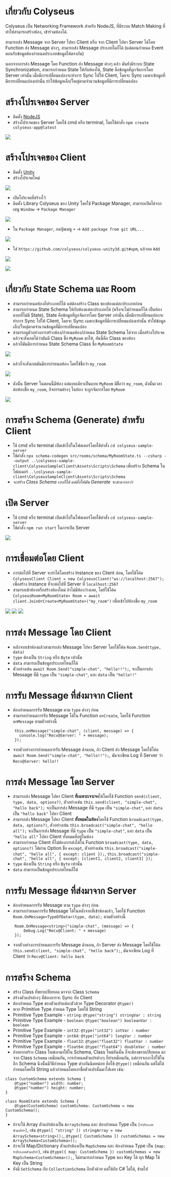 # เกี่ยวกับ Colyseus
Colyseus เป็น Networking Framework สำหรับ NodeJS, ที่มีระบบ Match Making ที่ทำให้สามารถสร้างห้อง, เข้าร่วมห้องได้. 

สามารถส่ง Message จาก Server ไปหา Client หรือ จาก Client ไปหา Server ได้โดย Function ส่ง Message ต่างๆ, สามารถส่ง Message ประเภทใดก็ได้ (แต่ตอนกำหนด Event ตอนรับข้อมูลต้องกำหนดประเภทข้อมูลให้ตรงกัน)

นอกจากการส่ง Message โดย Function ส่ง Message ต่างๆ แล้ว มันยังมีระบบ State Synchronization, สามารถกำหนด State ให้กับห้องได้, State คือข้อมูลที่ถูกจัดการโดย Server เท่านั้น เมื่อมีการเปลี่ยนแปลงจะทำการ Sync ไปให้ Client, โดยจะ Sync เฉพาะข้อมูลที่มีการเปลี่ยนแปลงเท่านั้น ทำให้ข้อมูลเล็ก/ใหญ่ตามจำนวนข้อมูลที่มีการเปลี่ยนแปลง

# สร้างโปรเจคของ Server
- ติดตั้ง [NodeJS](https://nodejs.org/)
- สร้างโปรเจคของ Server โดยใช้ cmd หรือ terminal, โดยใช้คำสั่ง `npm create colyseus-app@latest`

![](screenshots/1.png)

# สร้างโปรเจคของ Client
- ติดตั้ง [Unity](https://unity.com/)
- สร้างโปรเจคใหม่

![](screenshots/2.png)

- เปิดโปรเจคที่สร้างไว้
- ติดตั้ง Library Colyseus ของ Unity โดยใช้ Package Manager, สามารถเปิดได้จากเมนู `Window` -> `Package Manager`

![](screenshots/3.png)

- ใน `Package Manager`, กดปุ่มเมนู `+` -> `Add package from git URL...`

![](screenshots/4.png)

- ใส่ `https://github.com/colyseus/colyseus-unity3d.git#upm`, แล้วกด `Add`

![](screenshots/5.png)

![](screenshots/6.png)

# เกี่ยวกับ State Schema และ Room
- สามารถกำหนดห้องกี่ประเภทก็ได้ แต่ต้องสร้าง Class ของห้องแต่ละประเภทก่อน
- สามารถกำหนด State Schema ให้กับห้องแต่ละประเภทได้ (หรือจะไม่กำหนดก็ได้ เป็นห้องแบบที่ไม่มี State), State คือข้อมูลที่ถูกจัดการโดย Server เท่านั้น เมื่อมีการเปลี่ยนแปลงจะทำการ Sync ไปให้ Client, โดยจะ Sync เฉพาะข้อมูลที่มีการเปลี่ยนแปลงเท่านั้น ทำให้ข้อมูลเล็ก/ใหญ่ตามจำนวนข้อมูลที่มีการเปลี่ยนแปลง
- สามารถดูตัวอย่างการสร้างห้อง/กำหนดห้อง/กำหนด State Schema ได้จาก เมื่อสร้างโปรเจคแล้วจะสังเกตได้ว่ามันมี Class ชื่อ `MyRoom` มาให้, อันนี้คือ Class ของห้อง
- แล้วก็มันมีการกำหนด State Schema Class ชื่อ `MyRoomState`

![](screenshots/7.png)

- แล้วก็จะสังเกตมันมีการกำหนดห้อง โดยใช้ชื่อว่า `my_room`

![](screenshots/8.png)

- ดังนั้น Server ในตอนนี้มีห้อง แค่แบบเดียวเป็นแบบ `MyRoom` มีชื่อว่า `my_room`, ดังนั้นเวลาต่อห้องชื่อ `my_room`, กิจกรรมต่างๆ ในห้อง จะถูกจัดการโดย `MyRoom`

![](screenshots/d-server-classes.png)

# การสร้าง Schema (Generate) สำหรับ Client

- ใช้ cmd หรือ terminal เปิดเข้าไปในโฟลเดอร์โดยใช้คำสั่ง `cd colyseus-sample-server`
- ใช้คำสั่ง `npx schema-codegen src/rooms/schema/MyRoomState.ts --csharp --output ..\colyseus-sample-client\ColyseusSampleClient\Assets\Scripts\Schema` เพื่อสร้าง Schema ในโฟลเดอร์ `..\colyseus-sample-client\ColyseusSampleClient\Assets\Scripts\Schema`
- *จะสร้าง Class Schema เองก็ได้ แต่สั่งให้มัน Generate จะสะดวกกว่า*

# เปิด Server

- ใช้ cmd หรือ terminal เปิดเข้าไปในโฟลเดอร์โดยใช้คำสั่ง `cd colyseus-sample-server`
- ใช้คำสั่ง `npm run start` ในการเปิด Server

![](screenshots/9.png)

# การเชื่อมต่อโดย Client

- การต่อไปที่ Server จะทำได้โดยสร้าง Instance ของ Client ก่อน, โดยใช้โค้ด `ColyseusClient Client = new ColyseusClient("ws://localhost:2567");` เพื่อสร้าง Instance ที่จะต่อไปที่ Server ที่ `localhost:2567`
- สามารถเข้าห้องหรือสร้างห้องใหม่ ถ้าไม่มีห้องว่างเลย, โดย้ใช้โค้ด `ColyseusRoom<MyRoomState> Room = await client.JoinOrCreate<MyRoomState>("my_room")` เพื่อเข้าไปห้องชื่อ `my_room`

![](screenshots/sq-join-or-create.png)
![](screenshots/sq-join.png)
![](screenshots/sq-create.png)

# การส่ง Message โดย Client

- หลังจากเข้าห้องแล้วสามารถส่ง Message ไปหา Server โดยใช้โค้ด `Room.Send(type, data)`
- `type` ต้องเป็น `String` หรือ `Byte` เท่านั้น
- `data` สามารถเป็นข้อมูลประเภทไหนก็ได้
- ตัวอย่างเช่น `await Room.Send("simple-chat", "hello!!");`, จะเป็นการส่ง Message ที่มี `type` เป็น `"simple-chat"`, และ `data` เป็น `"hello!!"`

# การรับ Message ที่ส่งมาจาก Client

- ต้องกำหนดการรับ Message ตาม `type` ต่างๆ ก่อน
- สามารถกำหนดการรับ Message ได้ใน Function `onCreate`, โดยใช้ Function `onMessage` ตามตัวอย่างนี้

```
    this.onMessage("simple-chat", (client, message) => {
      console.log("Recv@Server: " + message);
    });
```

- จากตัวอย่างการกำหนดการรับ Message ด้านบน, ถ้า Client ส่ง Message โดยใช้โค้ด `await Room.Send("simple-chat", "hello!!");`, มันจะเขียน Log ที่ Server ว่า `Recv@Server: hello!!`

# การส่ง Message โดย Server

- สามารถส่ง Message ไปหา Client **ที่เฉพาะเจาะจง**ได้โดยใช้ Function `send(client, type, data, options?)`, ตัวอย่างเช่น `this.send(client, "simple-chat", "hello back");` จะเป็นการส่ง Message ที่มี `type` เป็น `"simple-chat"`, และ `data` เป็น `"hello back"` ไปหา Client
- สามารถส่ง Message ไปหา Client **ทั้งหมดในห้อง**โดยใช้ Function `broadcast(type, data, options?)`, ตัวอย่างเช่น `this.broadcast("simple-chat", "hello all");` จะเป็นการส่ง Message ที่มี `type` เป็น `"simple-chat"`, และ `data` เป็น `"hello all"` ไปหา Client ทั้งหมดที่อยู่ในห้อง
- สามารถกำหนด Client ที่ไม่ต้องการส่งได้ใน Function `broadcast(type, data, options?)` ได้ผ่าน Option ชื่อ `except`, ตัวอย่างเช่น `this.broadcast("simple-chat", "hello all", { except: client });`, `this.broadcast("simple-chat", "hello all", { except: [client1, client2, client3] });`
- `type` ต้องเป็น `String` หรือ `Byte` เท่านั้น
- `data` สามารถเป็นข้อมูลประเภทไหนก็ได้

# การรับ Message ที่ส่งมาจาก Server

- ต้องกำหนดการรับ Message ตาม `type` ต่างๆ ก่อน
- สามารถกำหนดการรับ Message ได้ในหลังจากที่เข้าห้องแล้ว, โดยใช้ Function `Room.OnMessage<TypeOfData>(type, data);` ตามตัวอย่างนี้

```
    Room.OnMessage<string>("simple-chat", (message) => {
        Debug.Log("Recv@Client: " + message)
    });
```

- จากตัวอย่างการกำหนดการรับ Message ด้านบน, ถ้า Server ส่ง Message โดยใช้โค้ด `this.send(client, "simple-chat", "hello back");`, มันจะเขียน Log ที่ Client ว่า `Recv@Client: hello back`

# การสร้าง Schema

- สร้าง Class ที่ขยาย/สืบทอด มาจาก Class `Schema`
- สร้างตัวแปรต่างๆ ที่ต้องการจะ Sync กับ Client
- ต้องกำหนด Type ของตัวแปรแต่ละตัวด้วย Type Decorator `@type()`
- พวก Primitive Type กำหนด Type โดยใช้ String
- Primitive Type Example - `string`: `@type("string") stringVar : string`
- Primitive Type Example - `boolean`: `@type("boolean") booleanVar : boolean`
- Primitive Type Example - `int32`: `@type("int32") intVar : number`
- Primitive Type Example - `int64`: `@type("int64") longVar : number`
- Primitive Type Example - `float32`: `@type("float32") floatVar : number`
- Primitive Type Example - `float64`: `@type("float64") doubleVar : number`
- ถ้าอยากสร้าง Class ใหม่เอามาใช้ใน Schema, Class ใหม่อันนั้น ก็จะต้องขยาย/สืบทอด มาจาก Class `Schema` เหมือนกัน, การกำหนดตัวแปรต่างๆ ก็ทำเหมือนกัน, แต่การจะเอาไปใช้ในอีก Schema นึงนั้นมีวิธีกำหนด Type ต่างกันนิดหน่อย คือใช้ `@type()` เหมือนกัน แต่ไม่ได้กำหนดโดยใช้ String แล้วกำหนดโดยเอาชื่อตัวแปรนั้นมาใส่เลย เช่น:
```
class CustomSchema extends Schema {
    @type("number") width: number;
    @type("number") height: number;
}

class RoomState extends Schema {
    @type(CustomSchema) customSchema: CustomSchema = new CustomSchema();
}
```
- ถ้าจะใช้ Array ตัวแปรต้องเป็น `ArraySchema` และ ต้องกำหนด Type เป็น `[<ประเภทตัวแปร>]`, เช่น `@type([ "string" ]) stringArray = new ArraySchema<string>();`, `@type([ CustomSchema ]) customSchemas = new ArraySchema<CustomSchema>();`
- ถ้าจะใช้ Map/Dictionary ตัวแปรต้องเป็น `MapSchema` และ ต้องกำหนด Type เป็น `{map:<ประเภทตัวแปร>}`, เช่น `@type({ map: CustomSchema }) customSchemas = new MapSchema<CustomSchema>();`, ไม่สามารถกำหนด Type ของ Key ได้ ทุก Map ใช้ Key เป็น String
- ยังมี `SetSchema` กับ `CollectionSchema` อีกตัวด้วย แต่ใช้กับ C# ไม่ได้, ข้ามไป